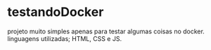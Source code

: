 # testandoDocker

projeto muito simples apenas para testar algumas coisas no docker.
linguagens utilizadas; HTML, CSS e JS.
